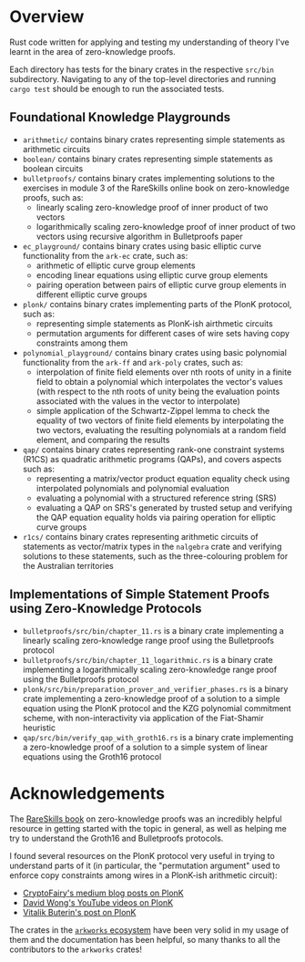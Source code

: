 # Overview

Rust code written for applying and testing my understanding of theory I've learnt in the area
of zero-knowledge proofs.

Each directory has tests for the binary crates in the respective `src/bin` subdirectory.
Navigating to any of the top-level directories and running `cargo test` should be enough to run
the associated tests.

## Foundational Knowledge Playgrounds

- `arithmetic/` contains binary crates representing simple statements as arithmetic circuits
- `boolean/` contains binary crates representing simple statements as boolean circuits
- `bulletproofs/` contains binary crates implementing solutions to the exercises in module 3 of
  the RareSkills online book on zero-knowledge proofs, such as:
    - linearly scaling zero-knowledge proof of inner product of two vectors
    - logarithmically scaling zero-knowledge proof of inner product of two vectors using
    recursive algorithm in Bulletproofs paper
- `ec_playground/` contains binary crates using basic elliptic curve functionality from the
`ark-ec` crate, such as:
    - arithmetic of elliptic curve group elements
    - encoding linear equations using elliptic curve group elements
    - pairing operation between pairs of elliptic curve group elements in different elliptic
    curve groups
- `plonk/` contains binary crates implementing parts of the PlonK protocol, such as:
    - representing simple statements as PlonK-ish airthmetic circuits
    - permutation arguments for different cases of wire sets having copy constraints among them
- `polynomial_playground/` contains binary crates using basic polynomial functionality from the
  `ark-ff` and `ark-poly` crates, such as:
    - interpolation of finite field elements over nth roots of unity in a finite field to
    obtain a polynomial which interpolates the vector's values (with respect to the nth roots
    of unity being the evaluation points associated with the values in the vector to
    interpolate)
    - simple application of the Schwartz-Zippel lemma to check the equality of two vectors of
    finite field elements by interpolating the two vectors, evaluating the resulting
    polynomials at a random field element, and comparing the results
- `qap/` contains binary crates representing rank-one constraint systems (R1CS) as quadratic
arithmetic programs (QAPs), and covers aspects such as:
    - representing a matrix/vector product equation equality check using interpolated
    polynomials and polynomial evaluation
    - evaluating a polynomial with a structured reference string (SRS)
    - evaluating a QAP on SRS's generated by trusted setup and verifying the QAP equation
    equality holds via pairing operation for elliptic curve groups
- `r1cs/` contains binary crates representing arithmetic circuits of statements as
vector/matrix types in the `nalgebra` crate and verifying solutions to these statements, such
as the three-colouring problem for the Australian territories

## Implementations of Simple Statement Proofs using Zero-Knowledge Protocols

- `bulletproofs/src/bin/chapter_11.rs` is a binary crate implementing a linearly scaling
zero-knowledge range proof using the Bulletproofs protocol
- `bulletproofs/src/bin/chapter_11_logarithmic.rs` is a binary crate implementing a
logarithmically scaling zero-knowledge range proof using the Bulletproofs protocol
- `plonk/src/bin/preparation_prover_and_verifier_phases.rs` is a binary crate implementing a
zero-knowledge proof of a solution to a simple equation using the PlonK protocol and the KZG
polynomial commitment scheme, with non-interactivity via application of the Fiat-Shamir
heuristic
- `qap/src/bin/verify_qap_with_groth16.rs` is a binary crate implementing a zero-knowledge
proof of a solution to a simple system of linear equations using the Groth16 protocol

# Acknowledgements

The [RareSkills book](https://www.rareskills.io/zk-book) on zero-knowledge proofs was an
incredibly helpful resource in getting started with the topic in general, as well as helping me
try to understand the Groth16 and Bulletproofs protocols.

I found several resources on the PlonK protocol very useful in trying to understand parts of
it (in particular, the "permutation argument" used to enforce copy constraints among wires in a
PlonK-ish arithmetic circuit):
- [CryptoFairy's medium blog posts on
PlonK](https://medium.com/coinmonks/under-the-hood-of-zksnarks-plonk-protocol-part-1-34bc406d8303)
- [David Wong's YouTube videos on
PlonK](https://www.youtube.com/playlist?list=PLBJMt6zV1c7Gh9Utg-Vng2V6EYVidTFCC)
- [Vitalik Buterin's post on PlonK](https://vitalik.eth.limo/general/2019/09/22/plonk.html)

The crates in the [`arkworks` ecosystem](https://github.com/arkworks-rs) have been very solid
in my usage of them and the documentation has been helpful, so many thanks to all the
contributors to the `arkworks` crates!
